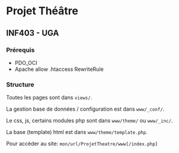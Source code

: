 # Projet Théâtre
## INF403 - UGA

### Prérequis

* PDO_OCI
* Apache allow .htaccess RewriteRule

### Structure

Toutes les pages sont dans `views/`.

La gestion base de données / configuration est dans `www/_conf/`.

Le css, js, certains modules php sont dans `www/theme/` ou `www/_inc/`.

La base (template) html est dans `www/theme/template.php`.

Pour accèder au site: `mon/url/ProjetTheatre/www[/index.php]`